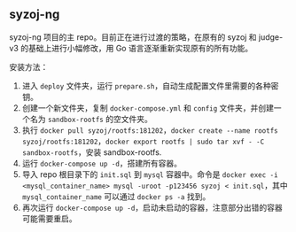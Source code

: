 syzoj-ng
---

syzoj-ng 项目的主 repo。目前正在进行过渡的策略，在原有的 syzoj 和 judge-v3 的基础上进行小幅修改，用 Go 语言逐渐重新实现原有的所有功能。

安装方法：
1. 进入 `deploy` 文件夹，运行 `prepare.sh`，自动生成配置文件里需要的各种密钥。
2. 创建一个新文件夹，复制 `docker-compose.yml` 和 `config` 文件夹，并创建一个名为 `sandbox-rootfs` 的空文件夹。
3. 执行 `docker pull syzoj/rootfs:181202`，`docker create --name rootfs syzoj/rootfs:181202`，`docker export rootfs | sudo tar xvf - -C sandbox-rootfs`，安装 sandbox-rootfs.
4. 运行 `docker-compose up -d`，搭建所有容器。
5. 导入 repo 根目录下的 `init.sql` 到 `mysql` 容器中。命令是 `docker exec -i <mysql_container_name> mysql -uroot -p123456 syzoj < init.sql`，其中 `mysql_container_name` 可以通过 `docker ps -a` 找到。
6. 再次运行 `docker-compose up -d`，启动未启动的容器，注意部分出错的容器可能需要重启。
